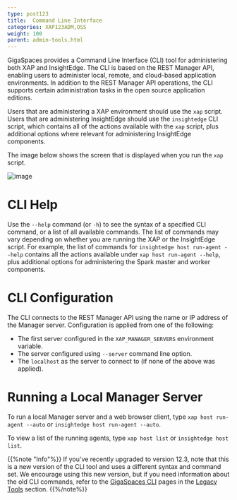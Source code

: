```yaml
---
type: post123
title:  Command Line Interface
categories: XAP123ADM,OSS
weight: 100
parent: admin-tools.html
---
```


GigaSpaces provides a Command Line Interface (CLI) tool for administering both XAP and InsightEdge. The CLI is based on the REST Manager API, enabling users to administer local, remote, and cloud-based application environments. In addition to the REST Manager API operations, the CLI supports certain administration tasks in the open source application editions.

Users that are administering a XAP environment should use the `xap` script. Users that are administering InsightEdge should use the `insightedge` CLI script, which contains all of the actions available with the `xap` script, plus additional options where relevant for administering InsightEdge components.

The image below shows the screen that is displayed when you run the `xap` script.

![image](/attachment_files/admin/xap-cli.png)

# CLI Help

Use the `--help` command (or `-h`) to see the syntax of a specified CLI command, or a list of all available commands. The list of commands may vary depending on whether you are running the XAP or the InsightEdge script. For example,
the list of commands for `insightedge host run-agent --help` contains all the actions available under `xap host run-agent --help`, plus additional options for administering the Spark master and worker components.

# CLI Configuration

The CLI connects to the REST Manager API using the name or IP address of the Manager server. Configuration is applied from one of the following:

* The first server configured in the `XAP_MANAGER_SERVERS` environment variable.
* The server configured using `--server` command line option.
* The `localhost` as the server to connect to (if none of the above was applied).

<!--
12.3.1
-->
<!--
# CLI Autocomplete Feature
<!--
## Overview
<!--
Bash completion in the CLI is available for Linux users. After activating the autocomplete feature (as explained below), navigate to `<XAP-HOME>/bin` and type `xap [TAB][TAB]` or `insightedge [TAB][TAB]`. This will complete the command sequence, or list all the available completions if there are multiple options.
<!--
## Activating the Autocomplete Feature
<!--
The autocomplete script is located in `<XAP-HOME>/tools/cli`. There are two ways to install autocomplete.
<!--
### Method 1 - Install Only for the Current Bash Console
<!--
1. Go to `<XAP-HOME>/tools/cli` and source the completion script: `source xap-autocomplete` or `source insightedge-autocomplete`.
<!--
1. Go to `<XAP-HOME>/bin` and type: `xap [TAB][TAB]` or `insightedge [TAB][TAB]`.
<!--
{{%note "Note"%}}
When you leave the bash session, autocomplete stops working.
{{%/note%}}
<!--  
### Method 2 - Permanent Installation
<!--
1. Place the `xap-autocomplete` or `insightedge-autocomplete` file in a `bash_completion.d` folder. The folder may appear in the following locations: `/etc/bash_completion.d` `/usr/local/etc/bash_completion.d` `~/bash_completion.d`
<!--
1. After installing the script, open a new bash console.
<!--
1. Go to `<XAP-HOME>/bin` and type: `xap [TAB][TAB]` or `insightedge [TAB][TAB]`.
<!--
{{%tip "Tips"%}}
1. If you export the xap or insightedge classpath, autocomplete will work from any directory. If you don't export the classpath, autocomplete works only from the bin directory.
1. You can add a bash alias, for example: `alias xap = "cd <XAP-HOME>/bin && xap"`
{{%/tip%}}
<!--
## Customizing the Autocomplete Feature
<!--
If you want to generate a new autocomplete script (for example, if you changed the name of the xap or insightedge script) do so as follows:
<!--
Go to `<XAP-HOME>/tools/cli` and run the following command:
<!--
`java -cp "../../lib/required/*:*" MAIN_COMMAND ALIAS`
<!--
The `MAIN_COMMAND` value is different for each product and edition. Use one of the following:
 * XAP open source - `org.gigaspaces.cli.commands.Autocomplete`
 * XAP Enterprise - `com.gigaspaces.cli.commands.Autocomplete`
 * Insightedge open source - `org.insightedge.cli.commands.Autocomplete`
 * Insightedge Enterprise - `com.insightedge.cli.commands.Autocomplete`
<!--
`ALIAS` is optional; use it if you changed the name of the command.
 <!--
After running `java -cp "../../lib/required/*:*" MAIN_COMMAND ALIAS`, the autocomplete script will appear in `<XAP-HOME>/tools/cli`.
-->
#  Running a Local Manager Server

To run a local Manager server and a web browser client, type `xap host run-agent --auto` or `insightedge host run-agent --auto`.

To view a list of the running agents, type `xap host list` or `insightedge host list`.

{{%note "Info"%}}
If you've recently upgraded to version 12.3, note that this is a new version of the CLI tool and uses a different syntax and command set. We encourage using this new version, but if you need information about the old CLI commands, refer to the [GigaSpaces CLI](command-line-interface.html) pages in the [Legacy Tools](admin-legacy-tools.html) section.
{{%/note%}}
